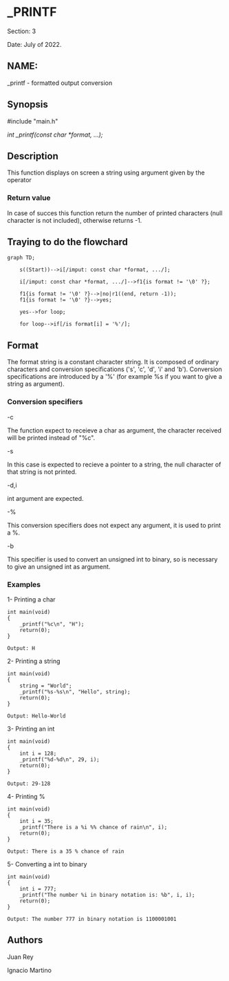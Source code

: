 <h1>_PRINTF</h1>
Section: 3
	
Date: July of 2022.

<h2>NAME:</h2> 
_printf - formatted output conversion

<h2> Synopsis </h2>
  #include "main.h"
	
 <i> int _printf(const char *format, ...);</i>

<h2> Description </h2>
This function displays on screen a string using argument given by the operator

<h3>Return value</h3>
In case of succes this function return the number of printed characters (null character is not included), otherwise returns -1.

<h2> Traying to do the flowchard</h2>

```mermaid
graph TD;

    s((Start))-->i[/imput: const char *format, .../];

    i[/imput: const char *format, .../]-->f1{is format != '\0' ?};

    f1{is format != '\0' ?}-->|no|r1((end, return -1));
    f1{is format != '\0' ?}-->yes;

    yes-->for loop;

    for loop-->if[/is format[i] = '%'/];

```

<h2> Format </h2>
The format string is a constant character string. It is composed of ordinary characters and conversion specifications ('s', 'c', 'd', 'i' and 'b').
Conversion specifications are introduced by a '%' (for example %s if you want to give a string as argument).

<h3> Conversion specifiers </h3>
-c       <p>The function expect to receieve a char as argument, the character received will be printed instead of "%c".</p>
-s				<p>In this case is expected to recieve a pointer to a string, the null character of that string is not printed.</p>
-d,i			<p>int argument are expected.</p>
-%				<p>This conversion specifiers does not expect any argument, it is used to print a %.</p>
-b				<p>This specifier is used to convert an unsigned int to binary, so is necessary to give an unsigned int as argument. </p>

<h3> Examples </h3>

1- Printing a char
<pre><code>int main(void)
{
	_printf("%c\n", "H");
	return(0);
}</code></pre>
	
	Output: H
	
2- Printing a string
<pre><code>int main(void)
{
	string = "World";
	_printf("%s-%s\n", "Hello", string);
	return(0);
}</code></pre>

	Output: Hello-World

3- Printing an int
<pre><code>int main(void)
{
	int i = 128;
	_printf("%d-%d\n", 29, i);
	return(0);
}</code></pre>

	Output: 29-128


4- Printing %
<pre><code>int main(void)
{
	int i = 35;
	_printf("There is a %i %% chance of rain\n", i);
	return(0);
}</code></pre>

	Output: There is a 35 % chance of rain

5- Converting a int to binary
<pre><code>int main(void)
{
	int i = 777;
	_printf("The number %i in binary notation is: %b", i, i);
	return(0);
}</code></pre>

	Output: The number 777 in binary notation is 1100001001
	
	
<h2>Authors</h2>
Juan Rey

Ignacio Martino


